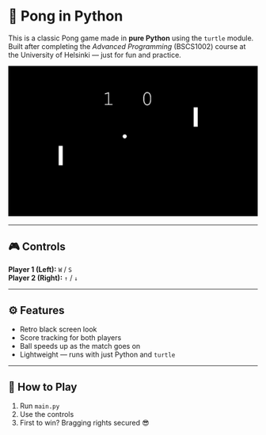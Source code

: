 # 🏓 Pong in Python

This is a classic Pong game made in **pure Python** using the `turtle` module.  
Built after completing the *Advanced Programming* (BSCS1002) course at the University of Helsinki — just for fun and practice.

![Game Screenshot](/images/Pong_Screenshot.png)

---

## 🎮 Controls

**Player 1 (Left):** `W` / `S`  
**Player 2 (Right):** `↑` / `↓`

---

## ⚙️ Features

- Retro black screen look
- Score tracking for both players
- Ball speeds up as the match goes on
- Lightweight — runs with just Python and `turtle`

---

## 🚀 How to Play

1. Run `main.py`
2. Use the controls
3. First to win? Bragging rights secured 😎
